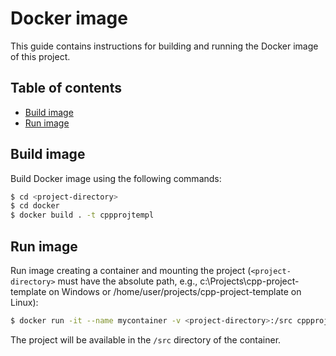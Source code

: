# Docker image

This guide contains instructions for building and running the Docker image of this project.

## Table of contents

- [Build image](#build-image)
- [Run image](#run-image)

## Build image

Build Docker image using the following commands:

```sh
$ cd <project-directory>
$ cd docker
$ docker build . -t cppprojtempl
```

## Run image

Run image creating a container and mounting the project (`<project-directory>` must have the absolute path, e.g., c:\Projects\cpp-project-template on Windows or /home/user/projects/cpp-project-template on Linux):

```sh
$ docker run -it --name mycontainer -v <project-directory>:/src cppprojtempl
```

The project will be available in the `/src` directory of the container.
